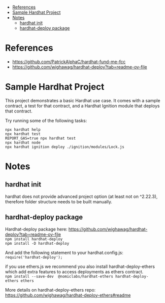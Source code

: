 - [References](#references)
- [Sample Hardhat Project](#sample-hardhat-project)
- [Notes](#notes)
  - [hardhat init](#hardhat-init)
  - [hardhat-deploy package](#hardhat-deploy-package)

# References
- https://github.com/PatrickAlphaC/hardhat-fund-me-fcc
- https://github.com/wighawag/hardhat-deploy?tab=readme-ov-file  

# Sample Hardhat Project

This project demonstrates a basic Hardhat use case. It comes with a sample contract, a test for that contract, and a Hardhat Ignition module that deploys that contract.

Try running some of the following tasks:

```shell
npx hardhat help
npx hardhat test
REPORT_GAS=true npx hardhat test
npx hardhat node
npx hardhat ignition deploy ./ignition/modules/Lock.js
```

# Notes
## hardhat init
hardhat does not provide advanced project option (at least not on ^2.22.3), therefore folder structure needs to be built manually.

## hardhat-deploy package
Hardhat-deploy package here: https://github.com/wighawag/hardhat-deploy?tab=readme-ov-file  
`npm install hardhat-deploy`  
`npm install -D hardhat-deploy`

And add the following statement to your hardhat.config.js:  
`require('hardhat-deploy');`

if you use ethers.js we recommend you also install hardhat-deploy-ethers which add extra features to access deployments as ethers contract.  
`npm install --save-dev  @nomiclabs/hardhat-ethers hardhat-deploy-ethers ethers`

More details on hardhat-deploy-ethers repo: https://github.com/wighawag/hardhat-deploy-ethers#readme